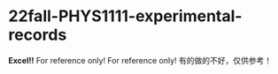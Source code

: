 # 22fall-PHYS1111-experimental-records
**Excel!!**
For reference only! For reference only!
有的做的不好，仅供参考！
